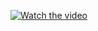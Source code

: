 [![Watch the video](https://img.youtube.com/vi/OFedPnR8pjk/0.jpg)](https://youtu.be/OFedPnR8pjk?si=hsRdy4E1K-oP-ASf)
